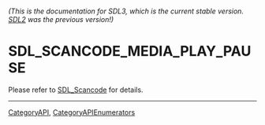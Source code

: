 ###### (This is the documentation for SDL3, which is the current stable version. [SDL2](https://wiki.libsdl.org/SDL2/) was the previous version!)
# SDL_SCANCODE_MEDIA_PLAY_PAUSE

Please refer to [SDL_Scancode](SDL_Scancode) for details.

----
[CategoryAPI](CategoryAPI), [CategoryAPIEnumerators](CategoryAPIEnumerators)

